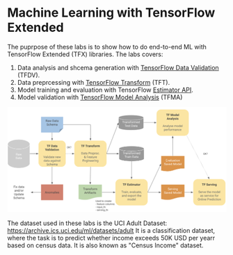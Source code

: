 # Machine Learning with TensorFlow Extended
The puprpose of these labs is to show how to do end-to-end ML with TensorFlow Extended (TFX) libraries. The labs covers:

1. Data analysis and shcema generation with [TensorFlow Data Validation](https://www.tensorflow.org/tfx/guide/tfdv) (TFDV).
2. Data preprcessing with [TensorFlow Transform](https://www.tensorflow.org/tfx/guide/tft) (TFT).
3. Model training and evaluation with TensorFlow [Estimator API](https://www.tensorflow.org/api_docs/python/tf/estimator/Estimator).
4. Model validation with [TensorFlow Model Analysis](https://www.tensorflow.org/tfx/guide/tfma) (TFMA)

![alt text](imgs/tfx-libraries.png "TFX libraries in action!")


The dataset used in these labs is the UCI Adult Dataset: https://archive.ics.uci.edu/ml/datasets/adult
It is a classification dataset, where the task is to predict whether income exceeds 50K USD per yearr based on census data. It is also known as "Census Income" dataset.